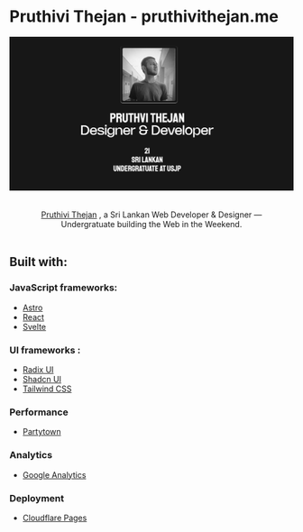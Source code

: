 # Pruthivi Thejan - pruthivithejan.me

<img src="public/images/image-default.jpg" alt="Preview">

<p align="center">
  <br/>
  <a href="https://pruthivithejan.me">Pruthivi Thejan</a> , a Sri Lankan Web Developer & Designer &mdash;
  <br/>
  Undergratuate building the Web in the Weekend.
  <br/><br/>
</p>

## Built with:

### JavaScript frameworks:

- <a href="https://astro.build">Astro</a>
- <a href="https://react.dev/">React</a>
- <a href="https://svelte.dev/">Svelte</a>

### UI frameworks :

- <a href="https://www.radix-ui.com/">Radix UI</a>
- <a href="https://ui.shadcn.com/">Shadcn UI</a>
- <a href="https://tailwindcss.com/">Tailwind CSS</a>

### Performance

- <a href="https://partytown.builder.io/">Partytown</a>

### Analytics

- <a href="https://analytics.google.com/">Google Analytics</a>

### Deployment

- <a href="https://pages.cloudflare.com/">Cloudflare Pages</a>
